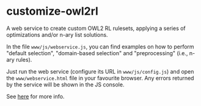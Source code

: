 # customize-owl2rl
A web service to create custom OWL2 RL rulesets, applying a series of optimizations and/or n-ary list solutions.

In the file `www/js/webservice.js`, you can find examples on how to perform "default selection", "domain-based selection" and "preprocessing" (i.e., n-ary rules). 

Just run the web service (configure its URL in `www/js/config.js`) and open the `www/webservice.html` file in your favourite browser. Any errors returned by the service will be shown in the JS console.

See <a href="http://www.linkeddata.mobi/software/creating-custom-owl2-rl-rulesets/">here</a> for more info.
